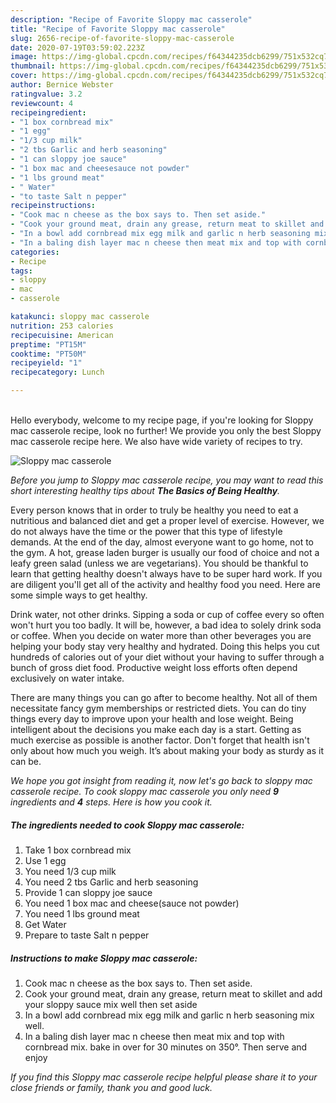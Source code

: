 ```yaml
---
description: "Recipe of Favorite Sloppy mac casserole"
title: "Recipe of Favorite Sloppy mac casserole"
slug: 2656-recipe-of-favorite-sloppy-mac-casserole
date: 2020-07-19T03:59:02.223Z
image: https://img-global.cpcdn.com/recipes/f64344235dcb6299/751x532cq70/sloppy-mac-casserole-recipe-main-photo.jpg
thumbnail: https://img-global.cpcdn.com/recipes/f64344235dcb6299/751x532cq70/sloppy-mac-casserole-recipe-main-photo.jpg
cover: https://img-global.cpcdn.com/recipes/f64344235dcb6299/751x532cq70/sloppy-mac-casserole-recipe-main-photo.jpg
author: Bernice Webster
ratingvalue: 3.2
reviewcount: 4
recipeingredient:
- "1 box cornbread mix"
- "1 egg"
- "1/3 cup milk"
- "2 tbs Garlic and herb seasoning"
- "1 can sloppy joe sauce"
- "1 box mac and cheesesauce not powder"
- "1 lbs ground meat"
- " Water"
- "to taste Salt n pepper"
recipeinstructions:
- "Cook mac n cheese as the box says to. Then set aside."
- "Cook your ground meat, drain any grease, return meat to skillet and add your sloppy sauce mix well then set aside"
- "In a bowl add cornbread mix egg milk and garlic n herb seasoning mix well."
- "In a baling dish layer mac n cheese then meat mix and top with cornbread mix. bake in over for 30 minutes on 350°. Then serve and enjoy"
categories:
- Recipe
tags:
- sloppy
- mac
- casserole

katakunci: sloppy mac casserole 
nutrition: 253 calories
recipecuisine: American
preptime: "PT15M"
cooktime: "PT50M"
recipeyield: "1"
recipecategory: Lunch

---
```

<br>
Hello everybody, welcome to my recipe page, if you're looking for Sloppy mac casserole recipe, look no further! We provide you only the best Sloppy mac casserole recipe here. We also have wide variety of recipes to try.
<br>


![Sloppy mac casserole](https://img-global.cpcdn.com/recipes/f64344235dcb6299/751x532cq70/sloppy-mac-casserole-recipe-main-photo.jpg)

<i>Before you jump to Sloppy mac casserole recipe, you may want to read this short interesting healthy tips about <strong>The Basics of Being Healthy</strong>.</i>

Every person knows that in order to truly be healthy you need to eat a nutritious and balanced diet and get a proper level of exercise. However, we do not always have the time or the power that this type of lifestyle demands. At the end of the day, almost everyone want to go home, not to the gym. A hot, grease laden burger is usually our food of choice and not a leafy green salad (unless we are vegetarians). You should be thankful to learn that getting healthy doesn't always have to be super hard work. If you are diligent you'll get all of the activity and healthy food you need. Here are some simple ways to get healthy.

Drink water, not other drinks. Sipping a soda or cup of coffee every so often won't hurt you too badly. It will be, however, a bad idea to solely drink soda or coffee. When you decide on water more than other beverages you are helping your body stay very healthy and hydrated. Doing this helps you cut hundreds of calories out of your diet without your having to suffer through a bunch of gross diet food. Productive weight loss efforts often depend exclusively on water intake.

There are many things you can go after to become healthy. Not all of them necessitate fancy gym memberships or restricted diets. You can do tiny things every day to improve upon your health and lose weight. Being intelligent about the decisions you make each day is a start. Getting as much exercise as possible is another factor. Don't forget that health isn't only about how much you weigh. It’s about making your body as sturdy as it can be. 


<i>We hope you got insight from reading it, now let's go back to sloppy mac casserole recipe. To cook sloppy mac casserole you only need <strong>9</strong> ingredients and <strong>4</strong> steps. Here is how you cook it.
</i>

##### The ingredients needed to cook Sloppy mac casserole:

1. Take 1 box cornbread mix
1. Use 1 egg
1. You need 1/3 cup milk
1. You need 2 tbs Garlic and herb seasoning
1. Provide 1 can sloppy joe sauce
1. You need 1 box mac and cheese(sauce not powder)
1. You need 1 lbs ground meat
1. Get  Water
1. Prepare to taste Salt n pepper


##### Instructions to make Sloppy mac casserole:

1. Cook mac n cheese as the box says to. Then set aside.
1. Cook your ground meat, drain any grease, return meat to skillet and add your sloppy sauce mix well then set aside
1. In a bowl add cornbread mix egg milk and garlic n herb seasoning mix well.
1. In a baling dish layer mac n cheese then meat mix and top with cornbread mix. bake in over for 30 minutes on 350°. Then serve and enjoy


<i>If you find this Sloppy mac casserole recipe helpful please share it to your close friends or family, thank you and good luck.</i>
